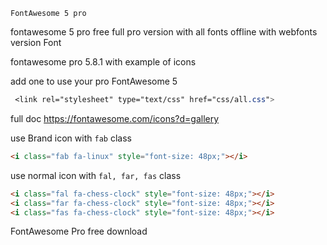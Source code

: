 `FontAwesome 5 pro`

fontawesome 5 pro free full pro version with all fonts offline with webfonts version Font 

fontawesome pro 5.8.1 with example of icons
 
 
 
 add one to use your pro FontAwesome 5 
```css
 <link rel="stylesheet" type="text/css" href="css/all.css">
```
 
 full doc https://fontawesome.com/icons?d=gallery


use Brand icon with `fab` class

```html
<i class="fab fa-linux" style="font-size: 48px;"></i>
```

use normal icon with `fal, far, fas` class
```html
<i class="fal fa-chess-clock" style="font-size: 48px;"></i>
<i class="far fa-chess-clock" style="font-size: 48px;"></i>
<i class="fas fa-chess-clock" style="font-size: 48px;"></i>
```

FontAwesome  Pro free download 
